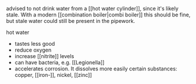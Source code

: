 advised to not drink water from a [[hot water cylinder]], since it's likely stale.
With a modern [[combination boiler|combi boiler]] this should be fine, but stale water could still be present in the pipework.

hot water 
- tastes less good
- reduce oxygen
- increase [[nitrite]] levels
- can have bacteria, e.g. [[Legionella]]
- accelerates corrosion. It dissolves more easily certain substances: copper, [[iron-]], nickel, [[zinc]]
